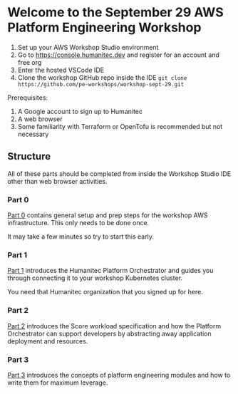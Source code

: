 # Welcome to the September 29 AWS Platform Engineering Workshop

1. Set up your AWS Workshop Studio environment
2. Go to <https://console.humanitec.dev> and register for an account and free org
3. Enter the hosted VSCode IDE
4. Clone the workshop GitHub repo inside the IDE `git clone https://github.com/pe-workshops/workshop-sept-29.git`

Prerequisites:

1. A Google account to sign up to Humanitec
2. A web browser
3. Some familiarity with Terraform or OpenTofu is recommended but not necessary

## Structure

All of these parts should be completed from inside the Workshop Studio IDE other than web browser activities.

### Part 0

[Part 0](./part_0/README.md) contains general setup and prep steps for the workshop AWS infrastructure. This only needs to be done once. 

It may take a few minutes so try to start this early.

### Part 1

[Part 1](./part_1/README.md) introduces the Humanitec Platform Orchestrator and guides you through connecting it to your workshop Kubernetes cluster.

You need that Humanitec organization that you signed up for here.

### Part 2

[Part 2](./part_2/README.md) introduces the Score workload specification and how the Platform Orchestrator can support developers by abstracting away application deployment and resources.

### Part 3

[Part 3](./part_3/README.md) introduces the concepts of platform engineering modules and how to write them for maximum leverage.
